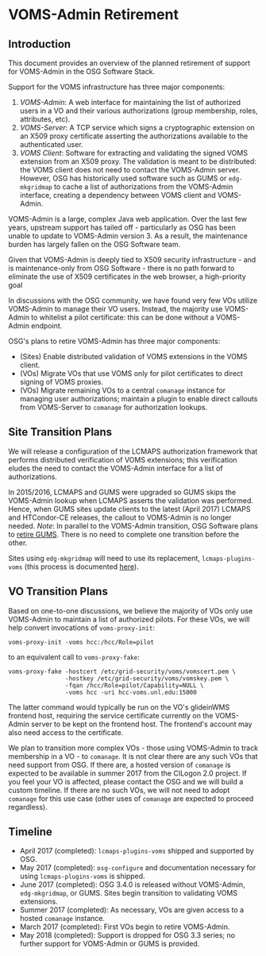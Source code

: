
VOMS-Admin Retirement
=====================

Introduction
------------

This document provides an overview of the planned retirement of support for VOMS-Admin
in the OSG Software Stack.

Support for the VOMS infrastructure has three major components:

1.  *VOMS-Admin*: A web interface for maintaining the list of authorized users in
    a VO and their various authorizations (group membership, roles, attributes, etc).
2.  *VOMS-Server*: A TCP service which signs a cryptographic extension on an X509
    proxy certificate asserting the authorizations available to the authenticated user.
3.  *VOMS Client*: Software for extracting and validating the signed VOMS extension from
    an X509 proxy.  The validation is meant to be distributed: the VOMS client does not
    need to contact the VOMS-Admin server.  However, OSG has historically used software
    such as GUMS or `edg-mkgridmap` to cache a list of authorizations from the VOMS-Admin
    interface, creating a dependency between VOMS client and VOMS-Admin.

VOMS-Admin is a large, complex Java web application.  Over the last
few years, upstream support has tailed off - particularly as OSG has been unable
to update to VOMS-Admin version 3.  As a result, the maintenance burden has largely
fallen on the OSG Software team.

Given that VOMS-Admin is deeply tied to X509 security infrastructure - and is
maintenance-only from OSG Software - there is no path forward to eliminate the use
of X509 certificates in the web browser, a high-priority goal

In discussions with the OSG community, we have found very few VOs utilize VOMS-Admin
to manage their VO users.  Instead, the majority use VOMS-Admin to whitelist a pilot
certificate: this can be done without a VOMS-Admin endpoint.

OSG's plans to retire VOMS-Admin has three major components:

- (Sites) Enable distributed validation of VOMS extensions in the VOMS client.
- (VOs) Migrate VOs that use VOMS only for pilot certificates to direct signing
  of VOMS proxies.
- (VOs) Migrate remaining VOs to a central `comanage` instance for managing user
  authorizations; maintain a plugin to enable direct callouts from VOMS-Server
  to `comanage` for authorization lookups.

Site Transition Plans
---------------------
We will release a configuration of the LCMAPS authorization framework that performs
distributed verification of VOMS extensions; this verification eludes the need to
contact the VOMS-Admin interface for a list of authorizations.

In 2015/2016, LCMAPS and GUMS were upgraded so GUMS skips the VOMS-Admin lookup when
LCMAPS asserts the validation was performed.  Hence, when GUMS sites update clients to the
latest (April 2017) LCMAPS and HTCondor-CE releases, the callout to VOMS-Admin is no longer
needed. _Note_: In parallel to the VOMS-Admin transition, OSG Software plans to [retire GUMS](/policy/gums-retire).
There is no need to complete one transition before the other.

Sites using `edg-mkgridmap` will need to use its replacement, `lcmaps-plugins-voms` (this
process is documented [here](https://www.opensciencegrid.org/docs/release/release_series/#migrating-from-edg-mkgridmap-to-lcmaps-voms-plugin)).

VO Transition Plans
-------------------

Based on one-to-one discussions, we believe the majority of VOs only use VOMS-Admin to maintain
a list of authorized pilots.  For these VOs, we will help convert invocations of `voms-proxy-init`:

```
voms-proxy-init -voms hcc:/hcc/Role=pilot
```

to an equivalent call to `voms-proxy-fake`:

```
voms-proxy-fake -hostcert /etc/grid-security/voms/vomscert.pem \
                -hostkey /etc/grid-security/voms/vomskey.pem \
                -fqan /hcc/Role=pilot/Capability=NULL \
                -voms hcc -uri hcc-voms.unl.edu:15000
```

The latter command would typically be run on the VO's glideinWMS frontend host, requiring the service certificate
currently on the VOMS-Admin server to be kept on the frontend host.  The frontend's account may also need access
to the certificate.

We plan to transition more complex VOs - those using VOMS-Admin to track membership in a VO - to `comanage`.  It is
not clear there are any such VOs that need support from OSG.  If there are, a hosted version of `comanage` is expected
to be available in summer 2017 from the CILogon 2.0 project.  If you feel your VO is affected, please contact the
OSG and we will build a custom timeline.  If there are no such VOs, we will not need to adopt `comanage` for this
use case (other uses of `comanage` are expected to proceed regardless).

Timeline
--------

- April 2017 (completed): `lcmaps-plugins-voms` shipped and supported by OSG.
- May 2017 (completed): `osg-configure` and documentation necessary for using `lcmaps-plugins-voms` is shipped.
- June 2017 (completed): OSG 3.4.0 is released without VOMS-Admin, `edg-mkgridmap`, or GUMS.  Sites begin transition
  to validating VOMS extensions.
- Summer 2017 (completed): As necessary, VOs are given access to a hosted `comanage` instance.
- March 2017 (completed): First VOs begin to retire VOMS-Admin.
- May 2018 (completed): Support is dropped for OSG 3.3 series; no further support for VOMS-Admin or GUMS is provided.

